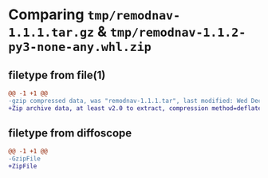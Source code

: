 # Comparing `tmp/remodnav-1.1.1.tar.gz` & `tmp/remodnav-1.1.2-py3-none-any.whl.zip`

## filetype from file(1)

```diff
@@ -1 +1 @@
-gzip compressed data, was "remodnav-1.1.1.tar", last modified: Wed Dec  1 11:05:12 2021, max compression
+Zip archive data, at least v2.0 to extract, compression method=deflate
```

## filetype from diffoscope

```diff
@@ -1 +1 @@
-GzipFile
+ZipFile
```

